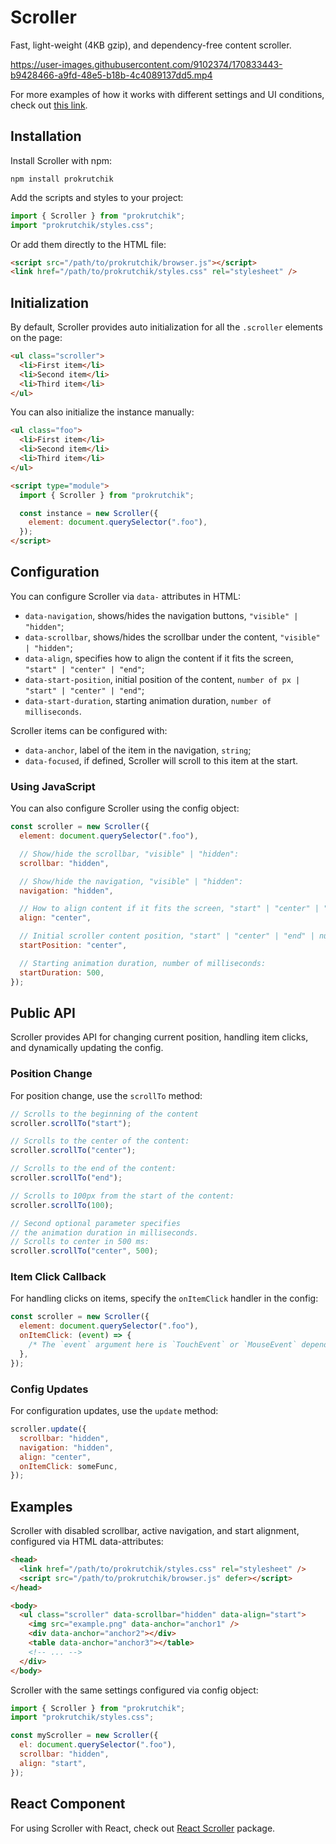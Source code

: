 # Scroller

Fast, light-weight (4KB gzip), and dependency-free content scroller.

https://user-images.githubusercontent.com/9102374/170833443-b9428466-a9fd-48e5-b18b-4c4089137dd5.mp4

For more examples of how it works with different settings and UI conditions, check out [this link](https://bespoyasov.ru/scroller/example/).

## Installation

Install Scroller with npm:

```shell
npm install prokrutchik
```

Add the scripts and styles to your project:

```js
import { Scroller } from "prokrutchik";
import "prokrutchik/styles.css";
```

Or add them directly to the HTML file:

```html
<script src="/path/to/prokrutchik/browser.js"></script>
<link href="/path/to/prokrutchik/styles.css" rel="stylesheet" />
```

## Initialization

By default, Scroller provides auto initialization for all the `.scroller` elements on the page:

```html
<ul class="scroller">
  <li>First item</li>
  <li>Second item</li>
  <li>Third item</li>
</ul>
```

You can also initialize the instance manually:

```html
<ul class="foo">
  <li>First item</li>
  <li>Second item</li>
  <li>Third item</li>
</ul>

<script type="module">
  import { Scroller } from "prokrutchik";

  const instance = new Scroller({
    element: document.querySelector(".foo"),
  });
</script>
```

## Configuration

You can configure Scroller via `data-` attributes in HTML:

- `data-navigation`, shows/hides the navigation buttons, `"visible" | "hidden"`;
- `data-scrollbar`, shows/hides the scrollbar under the content, `"visible" | "hidden"`;
- `data-align`, specifies how to align the content if it fits the screen, `"start" | "center" | "end"`;
- `data-start-position`, initial position of the content, `number of px | "start" | "center" | "end"`;
- `data-start-duration`, starting animation duration, `number of milliseconds`.

Scroller items can be configured with:

- `data-anchor`, label of the item in the navigation, `string`;
- `data-focused`, if defined, Scroller will scroll to this item at the start.

### Using JavaScript

You can also configure Scroller using the config object:

```js
const scroller = new Scroller({
  element: document.querySelector(".foo"),

  // Show/hide the scrollbar, "visible" | "hidden":
  scrollbar: "hidden",

  // Show/hide the navigation, "visible" | "hidden":
  navigation: "hidden",

  // How to align content if it fits the screen, "start" | "center" | "end":
  align: "center",

  // Initial scroller content position, "start" | "center" | "end" | number of px:
  startPosition: "center",

  // Starting animation duration, number of milliseconds:
  startDuration: 500,
});
```

## Public API

Scroller provides API for changing current position, handling item clicks, and dynamically updating the config.

### Position Change

For position change, use the `scrollTo` method:

```js
// Scrolls to the beginning of the content
scroller.scrollTo("start");

// Scrolls to the center of the content:
scroller.scrollTo("center");

// Scrolls to the end of the content:
scroller.scrollTo("end");

// Scrolls to 100px from the start of the content:
scroller.scrollTo(100);

// Second optional parameter specifies
// the animation duration in milliseconds.
// Scrolls to center in 500 ms:
scroller.scrollTo("center", 500);
```

### Item Click Callback

For handling clicks on items, specify the `onItemClick` handler in the config:

```js
const scroller = new Scroller({
  element: document.querySelector(".foo"),
  onItemClick: (event) => {
    /* The `event` argument here is `TouchEvent` or `MouseEvent` depending on the user device. */
  },
});
```

### Config Updates

For configuration updates, use the `update` method:

```js
scroller.update({
  scrollbar: "hidden",
  navigation: "hidden",
  align: "center",
  onItemClick: someFunc,
});
```

## Examples

Scroller with disabled scrollbar, active navigation, and start alignment, configured via HTML data-attributes:

```html
<head>
  <link href="/path/to/prokrutchik/styles.css" rel="stylesheet" />
  <script src="/path/to/prokrutchik/browser.js" defer></script>
</head>

<body>
  <ul class="scroller" data-scrollbar="hidden" data-align="start">
    <img src="example.png" data-anchor="anchor1" />
    <div data-anchor="anchor2"></div>
    <table data-anchor="anchor3"></table>
    <!-- ... -->
  </div>
</body>
```

Scroller with the same settings configured via config object:

```js
import { Scroller } from "prokrutchik";
import "prokrutchik/styles.css";

const myScroller = new Scroller({
  el: document.querySelector(".foo"),
  scrollbar: "hidden",
  align: "start",
});
```

## React Component

For using Scroller with React, check out [React Scroller](https://github.com/bespoyasov/react-scroller) package.
